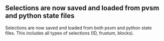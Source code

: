 ## Selections are now saved and loaded from pvsm and python state files

Selections are now saved and loaded from both psvm and python state files. This includes all types of selections (ID, frustum, blocks).
